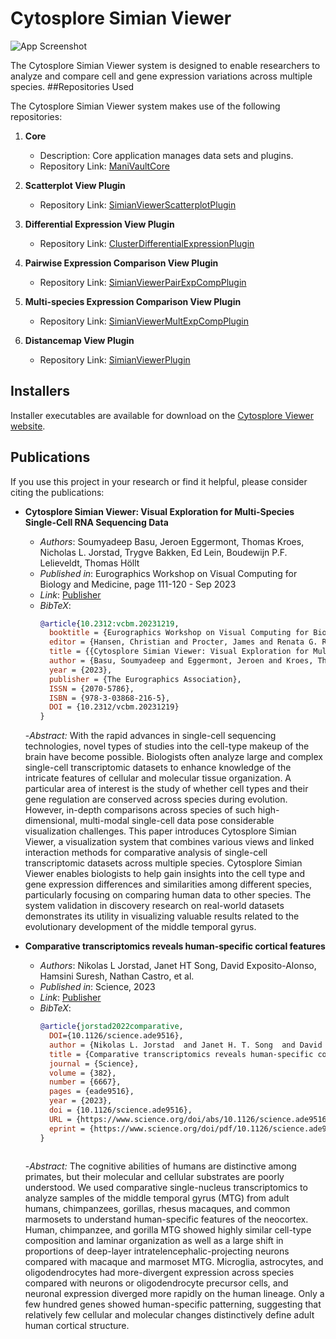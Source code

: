 
# Cytosplore Simian Viewer

![App Screenshot](https://www.thomashollt.com/assets/papers/2023_vcbm_soumyadeep/2023_vcbm_soumyadeep_teaser.png)

The Cytosplore Simian Viewer system is designed to enable researchers to analyze and compare cell and gene expression variations across multiple species.
##Repositories Used

The Cytosplore Simian Viewer system makes use of the following repositories:

1. **Core**
   - Description: Core application manages data sets and plugins.
   - Repository Link: [ManiVaultCore](https://github.com/ManiVaultStudio/core.git)

2. **Scatterplot View Plugin**
   - Repository Link: [SimianViewerScatterplotPlugin](https://github.com/ManiVaultStudio/SimianViewerScatterplotPlugin.git)

3. **Differential Expression View Plugin**
   - Repository Link: [ClusterDifferentialExpressionPlugin](https://github.com/ManiVaultStudio/ClusterDifferentialExpressionPlugin.git)

4. **Pairwise Expression Comparison View Plugin**
   - Repository Link: [SimianViewerPairExpCompPlugin](https://github.com/ManiVaultStudio/SimianViewerPairExpCompPlugin.git)   

5. **Multi-species Expression Comparison View Plugin**
   - Repository Link: [SimianViewerMultExpCompPlugin](https://github.com/ManiVaultStudio/SimianViewerMultExpCompPlugin.git)

5. **Distancemap View Plugin**
   - Repository Link: [SimianViewerPlugin](https://github.com/ManiVaultStudio/SimianViewerPlugin.git)

## Installers

Installer executables are available for download on the [Cytosplore Viewer website](https://viewer.cytosplore.org/). 

## Publications

If you use this project in your research or find it helpful, please consider citing the publications:

- **Cytosplore Simian Viewer: Visual Exploration for Multi-Species Single-Cell RNA Sequencing Data**
  - *Authors*: Soumyadeep Basu, Jeroen Eggermont, Thomas Kroes, Nicholas L. Jorstad, Trygve Bakken, Ed Lein, Boudewijn P.F. Lelieveldt, Thomas Höllt
  - *Published in*: Eurographics Workshop on Visual Computing for Biology and Medicine, page 111-120 - Sep 2023
  - *Link*: [Publisher](https://doi.org/10.2312/vcbm.20231219)
  - *BibTeX*:
    ```bibtex
    @article{10.2312:vcbm.20231219,
      booktitle = {Eurographics Workshop on Visual Computing for Biology and Medicine},
      editor = {Hansen, Christian and Procter, James and Renata G. Raidou and Jönsson, Daniel and Höllt, Thomas},
      title = {{Cytosplore Simian Viewer: Visual Exploration for Multi-Species Single-Cell RNA Sequencing Data}},
      author = {Basu, Soumyadeep and Eggermont, Jeroen and Kroes, Thomas and Jorstad, Nikolas and Bakken, Trygve and Lein, Ed and Lelieveldt, Boudewijn and Höllt, Thomas},
      year = {2023},
      publisher = {The Eurographics Association},
      ISSN = {2070-5786},
      ISBN = {978-3-03868-216-5},
      DOI = {10.2312/vcbm.20231219}
    }
  -*Abstract:* With the rapid advances in single-cell sequencing technologies, novel types of studies into the cell-type makeup of the brain have become possible. Biologists often analyze large and complex single-cell transcriptomic datasets to enhance knowledge of the intricate features of cellular and molecular tissue organization. A particular area of interest is the study of whether cell types and their gene regulation are conserved across species during evolution. However, in-depth comparisons across species of such high-dimensional, multi-modal single-cell data pose considerable visualization challenges. This paper introduces Cytosplore Simian Viewer, a visualization system that combines various views and linked interaction methods for comparative analysis of single-cell transcriptomic datasets across multiple species. Cytosplore Simian Viewer enables biologists to help gain insights into the cell type and gene expression differences and similarities among different species, particularly focusing on comparing human data to other species. The system validation in discovery research on real-world datasets demonstrates its utility in visualizing valuable results related to the evolutionary development of the middle temporal gyrus.


- **Comparative transcriptomics reveals human-specific cortical features**
  - *Authors*: Nikolas L Jorstad, Janet HT Song, David Exposito-Alonso, Hamsini Suresh, Nathan Castro, et al.
  - *Published in*: Science, 2023
  - *Link*: [Publisher](https://doi.org/10.1126/science.ade9516)
  - *BibTeX*:
    ```bibtex
    @article{jorstad2022comparative,
      DOI={10.1126/science.ade9516},
      author = {Nikolas L. Jorstad  and Janet H. T. Song  and David Exposito-Alonso  and Hamsini Suresh  and Nathan Castro-Pacheco  and Fenna M. Krienen  and Anna Marie Yanny  and Jennie Close  and Emily Gelfand  and Brian Long  and Stephanie C. Seeman  and Kyle J. Travaglini  and Soumyadeep Basu  and Marc Beaudin  and Darren Bertagnolli  and Megan Crow  and Song-Lin Ding  and Jeroen Eggermont  and Alexandra Glandon  and Jeff Goldy  and Katelyn Kiick  and Thomas Kroes  and Delissa McMillen  and Trangthanh Pham  and Christine Rimorin  and Kimberly Siletti  and Saroja Somasundaram  and Michael Tieu  and Amy Torkelson  and Guoping Feng  and William D. Hopkins  and Thomas Höllt  and C. Dirk Keene  and Sten Linnarsson  and Steven A. McCarroll  and Boudewijn P. Lelieveldt  and Chet C. Sherwood  and Kimberly Smith  and Christopher A. Walsh  and Alexander Dobin  and Jesse Gillis  and Ed S. Lein  and Rebecca D. Hodge  and Trygve E. Bakken },
      title = {Comparative transcriptomics reveals human-specific cortical features},
      journal = {Science},
      volume = {382},
      number = {6667},
      pages = {eade9516},
      year = {2023},
      doi = {10.1126/science.ade9516},
      URL = {https://www.science.org/doi/abs/10.1126/science.ade9516},
      eprint = {https://www.science.org/doi/pdf/10.1126/science.ade9516},
    }
       
  -*Abstract:* The cognitive abilities of humans are distinctive among primates, but their molecular and cellular substrates are poorly understood. We used comparative single-nucleus transcriptomics to analyze samples of the middle temporal gyrus (MTG) from adult humans, chimpanzees, gorillas, rhesus macaques, and common marmosets to understand human-specific features of the neocortex. Human, chimpanzee, and gorilla MTG showed highly similar cell-type composition and laminar organization as well as a large shift in proportions of deep-layer intratelencephalic-projecting neurons compared with macaque and marmoset MTG. Microglia, astrocytes, and oligodendrocytes had more-divergent expression across species compared with neurons or oligodendrocyte precursor cells, and neuronal expression diverged more rapidly on the human lineage. Only a few hundred genes showed human-specific patterning, suggesting that relatively few cellular and molecular changes distinctively define adult human cortical structure.
